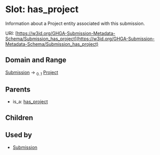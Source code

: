 
# Slot: has_project


Information about a Project entity associated with this submission.

URI: [https://w3id.org/GHGA-Submission-Metadata-Schema/Submission_has_project](https://w3id.org/GHGA-Submission-Metadata-Schema/Submission_has_project)


## Domain and Range

[Submission](Submission.md) &#8594;  <sub>0..1</sub> [Project](Project.md)

## Parents

 *  is_a: [has_project](has_project.md)

## Children


## Used by

 * [Submission](Submission.md)
